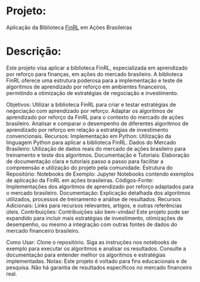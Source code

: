 # Projeto:
Aplicação da Biblioteca [FinRL](https://github.com/AI4Finance-Foundation/FinRL-Tutorials)
 em Ações Brasileiras
 
# Descrição:

Este projeto visa aplicar a biblioteca FinRL, especializada em aprendizado por reforço para finanças, em ações do mercado brasileiro. A biblioteca FinRL oferece uma estrutura poderosa para a 
implementação e teste de algoritmos de aprendizado por reforço em ambientes financeiros, permitindo a otimização de estratégias de negociação e investimento.

Objetivos:
Utilizar a biblioteca FinRL para criar e testar estratégias de negociação com aprendizado por reforço.
Adaptar os algoritmos de aprendizado por reforço da FinRL para o contexto do mercado de ações brasileiro.
Analisar e comparar o desempenho de diferentes algoritmos de aprendizado por reforço em relação a estratégias de investimento convencionais.
Recursos:
Implementação em Python: Utilização da linguagem Python para aplicar a biblioteca FinRL.
Dados do Mercado Brasileiro: Utilização de dados reais do mercado de ações brasileiro para treinamento e teste dos algoritmos.
Documentação e Tutoriais: Elaboração de documentação clara e tutoriais passo a passo para facilitar a compreensão e utilização do projeto pela comunidade.
Estrutura do Repositório:
Notebooks de Exemplo: Jupyter Notebooks contendo exemplos de aplicação da FinRL em ações brasileiras.
Códigos-Fonte: Implementações dos algoritmos de aprendizado por reforço adaptados para o mercado brasileiro.
Documentação: Explicação detalhada dos algoritmos utilizados, processos de treinamento e análise de resultados.
Recursos Adicionais: Links para recursos relevantes, artigos, e outras referências úteis.
Contribuições:
Contribuições são bem-vindas! Este projeto pode ser expandido para incluir mais estratégias de investimento, otimizações de desempenho, ou mesmo a integração com outras fontes de dados do mercado financeiro brasileiro.

Como Usar:
Clone o repositório.
Siga as instruções nos notebooks de exemplo para executar os algoritmos e analisar os resultados.
Consulte a documentação para entender melhor os algoritmos e estratégias implementadas.
Notas:
Este projeto é voltado para fins educacionais e de pesquisa.
Não há garantia de resultados específicos no mercado financeiro real.
